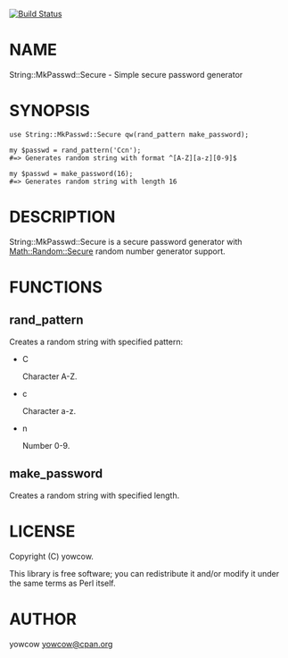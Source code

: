 [![Build Status](https://travis-ci.org/yowcow/p5-String-MkPasswd-Secure.svg?branch=master)](https://travis-ci.org/yowcow/p5-String-MkPasswd-Secure)
# NAME

String::MkPasswd::Secure - Simple secure password generator

# SYNOPSIS

    use String::MkPasswd::Secure qw(rand_pattern make_password);

    my $passwd = rand_pattern('Ccn');
    #=> Generates random string with format ^[A-Z][a-z][0-9]$

    my $passwd = make_password(16);
    #=> Generates random string with length 16

# DESCRIPTION

String::MkPasswd::Secure is a secure password generator with [Math::Random::Secure](https://metacpan.org/pod/Math::Random::Secure)
random number generator support.

# FUNCTIONS

## rand\_pattern

Creates a random string with specified pattern:

- C

    Character A-Z.

- c

    Character a-z.

- n

    Number 0-9.

## make\_password

Creates a random string with specified length.

# LICENSE

Copyright (C) yowcow.

This library is free software; you can redistribute it and/or modify
it under the same terms as Perl itself.

# AUTHOR

yowcow <yowcow@cpan.org>
